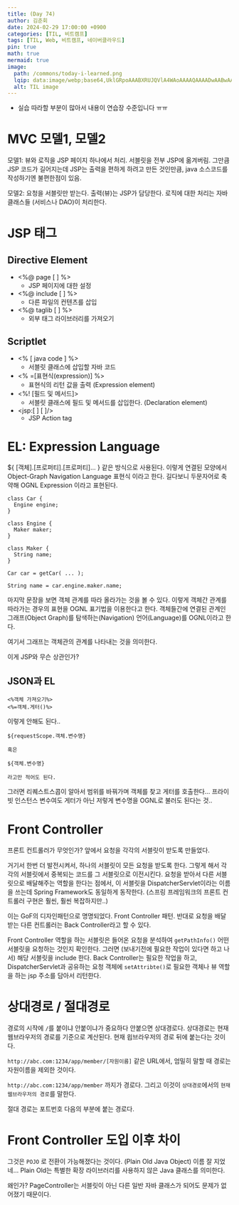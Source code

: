 ```yaml
---
title: (Day	74)
author: 김준회
date: 2024-02-29 17:00:00 +0900
categories: [TIL, 비트캠프]
tags: [TIL, Web, 비트캠프, 네이버클라우드]
pin: true
math: true
mermaid: true
image:
  path: /commons/today-i-learned.png
  lqip: data:image/webp;base64,UklGRpoAAABXRUJQVlA4WAoAAAAQAAAADwAABwAAQUxQSDIAAAARL0AmbZurmr57yyIiqE8oiG0bejIYEQTgqiDA9vqnsUSI6H+oAERp2HZ65qP/VIAWAFZQOCBCAAAA8AEAnQEqEAAIAAVAfCWkAALp8sF8rgRgAP7o9FDvMCkMde9PK7euH5M1m6VWoDXf2FkP3BqV0ZYbO6NA/VFIAAAA
  alt: TIL image
---
```

* 실습 따라할 부분이 많아서 내용이 연습장 수준입니다 ㅠㅠ 

# MVC 모델1, 모델2
모델1: 뷰와 로직을 JSP 페이지 하나에서 처리. 서블릿을 전부 JSP에 옮겨버림. 그만큼 JSP 코드가 길어지는데 JSP는 출력을 편하게 하려고 만든 것인만큼, java 소스코드를 작성하기엔 불편한점이 있음.

모델2: 요청을 서블릿만 받는다. 출력(뷰)는 JSP가 담당한다. 로직에 대한 처리는 자바 클래스들 (서비스나 DAO)이 처리한다.

# JSP 태그
## Directive Element
* <%@ page [ ] %>
  * JSP 페이지에 대한 설정
* <%@ include [ ] %> 
  * 다른 파일의 컨텐츠를 삽입
* <%@ taglib [ ] %>
  * 외부 태그 라이브러리를 가져오기
## Scriptlet
* <% [ java code ] %>
  * 서블릿 클래스에 삽입할 자바 코드 
* <% =[표현식(expression)] %>
  * 표현식의 리턴 값을 출력 (Expression element)
* <%! [필드 및 메서드]>
  * 서블릿 클래스에 필드 및 메서드를 삽입한다. (Declaration element)
* <jsp:[ ] [ ]/>
  * JSP Action tag

# EL: Expression Language
${ [객체].[프로퍼티].[프로퍼티]... } 같은 방식으로 사용된다. 이렇게 연결된 모양에서 Object-Graph Navigation Language 표현식 이라고 한다. 길다보니 두문자어로 축약해 OGNL Expression 이라고 표현된다. 

```
class Car {
  Engine engine;
}

class Engine {
  Maker maker;
}

class Maker {
  String name;
}

Car car = getCar( ... );

String name = car.engine.maker.name;
```

마지막 문장을 보면 객체 관계를 따라 올라가는 것을 볼 수 있다. 이렇게 객체간 관계를 따라가는 경우의 표현을 OGNL 표기법을 이용한다고 한다. 객체들간에 연결된 관계인 그래프(Object Graph)를 탐색하는(Navigation) 언어(Language)를 OGNL이라고 한다.

여기서 그래프는 객체관의 관계를 나타내는 것을 의미한다.

이게 JSP와 무슨 상관인가?
## JSON과 EL
```
<%객체 가져오기%>
<%=객체.게터()%> 
```
이렇게 안해도 된다..

```
${requestScope.객체.변수명}

혹은

${객체.변수명}

라고만 적어도 된다.
```
그러면 리퀘스트스콥이 알아서 범위를 바꿔가며 객체를 찾고 게터를 호출한다... 프라이빗 인스턴스 변수여도 게터가 아닌 저렇게 변수명을 OGNL로 불러도 된다는 것..

# Front Controller
프론트 컨트롤러가 무엇인가? 앞에서 요청을 각각의 서블릿이 받도록 만들었다.

거기서 한번 더 발전시켜서, 하나의 서블릿이 모든 요청을 받도록 한다. 그렇게 해서 각각의 서블릿에서 중복되는 코드를 그 서블릿으로 이전시킨다. 요청을 받아서 다른 서블릿으로 배달해주는 역할을 한다는 점에서, 이 서블릿을 DispatcherServlet이라는 이름을 쓰는데 Spring Framework도 동일하게 동작한다. (스프링 프레임워크의 프론트 컨트롤러 구현은 훨씬, 훨씬 복잡하지만..)

이는 GoF의 디자인패턴으로 명명되었다. Front Controller 패턴. 반대로 요청을 배달받는 다른 컨트롤러는 Back Controller라고 할 수 있다.

Front Controller 역할을 하는 서블릿은 들어온 요청을 분석하여 `getPathInfo()` 어떤 서블릿을 요청하는 것인지 확인한다. 그러면 (보내기전에 필요한 작업이 있다면 하고 나서) 해당 서블릿을 include 한다. Back Controller는 필요한 작업을 하고, DispatcherServlet과 공유하는 요청 객체에 `setAttribte()`로 필요한 객체나 뷰 역할을 하는 jsp 주소를 담아서 리턴한다.

# 상대경로 / 절대경로
경로의 시작에 `/`를 붙이냐 안붙이냐가 중요하다
안붙으면 상대경로다. 상대경로는 현재 웹브라우저의 경로를 기준으로 계산된다. 현재 읩브라우저의 경로 뒤에 붙는다는 것이다.

`http://abc.com:1234/app/member/[자원이름]` 같은 URL에서, 엄밀히 말할 때 경로는 자원이름을 제외한 것이다.

`http://abc.com:1234/app/member` 까지가 경로다. 그리고 이것이 `상대경로`에서의 `현재 웹브라우저의 경로`를 말한다.

절대 경로는 포트번호 다음의 부분에 붙는 경로다.

# Front Controller 도입 이후 차이
그것은 `POJO` 로 전환이 가능해졌다는 것이다. (Plain Old Java Object) 이름 잘 지었네... Plain Old는 특별한 확장 라이브러리를 사용하지 않은 Java 클래스를 의미한다.

왜인가? PageController는 서블릿이 아닌 다른 일반 자바 클래스가 되어도 문제가 없어졌기 때문이다.

